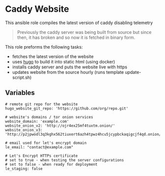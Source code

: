 # Caddy Website
This ansible role compiles the latest version of caddy disabling telemetry

> Previously the caddy server was being built from source but since then,
it has broken and so now it is fetched in binary form.

This role preforms the following tasks:
  - fetches the latest version of the website
  - uses [hugo](https://gohugo.io) to build it into static html (using docker)
  - installs caddy server and puts the website live with https
  - updates website from the source hourly (runs template update-script.sh)

## Variables

    # remote git repo for the website
    hugo_website_git_repo: 'https://github.com/org/repo.git'

    # website's domains / tor onion services
    website_domain: 'example.com'
    website_onion_v2: 'http://ojr4ex25mf4tuxtm.onion/'
    website_onion_v3: 'http://p2jpwodl3q3kghx562tiuxert6azh4tpwz4hcu5jcypbckaqigcjf4qd.onion/'

    # email used for let's encrypt domain
    le_email: "contact@example.com"

    # Let's Encrypt HTTPs certificate
    # set to true - when testing the server configurations
    # set to false - when ready for deployment
    le_staging: false
